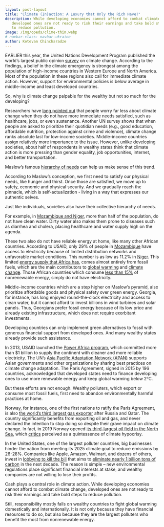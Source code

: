 ```yaml
---
layout: post-layout
title: "Climate (In)action: A Luxury that Only the Rich Have?"
description: While developing economies cannot afford to combat climate change,
   developed ones are not ready to risk their earnings and take bold steps
   to reduce pollution.
image: /img/opeds/clime-thin.webp
# navbar-class: navbar-ukraine
author: Ketevan Chincharadze
---
```


EARLIER this year, the United Nations Development Program published the
world’s largest public opinion
<a class="nice-link" target="_blank"
href="https://www.undp.org/press-releases/worlds-largest-survey-public-opinion-climate-change-majority-people-call-wide-ranging-action">
survey</a> on climate change. According to the
findings, a belief in the climate emergency is strongest among the
population of high-income countries in Western Europe and North America.
Most of the population in these regions also call for immediate climate
action. However, support for environmental policies is below average in
middle-income and least developed countries.

So, why is climate change palpable for the wealthy but not so much for the
developing?

Researchers have
<a class="nice-link" target="_blank"
href="https://www.sciencedirect.com/science/article/abs/pii/S0165176513001997">
long pointed out</a> that people worry far less about climate
change when they do not have more immediate needs satisfied, such as
healthcare, jobs, or even sustenance. Another UN survey shows that when
people are asked to prioritize their quotidian needs (e.g., good education,
affordable nutrition, protection against crime and violence), climate
change ranks absolute last for low-income societies. Middle-income
countries assign relatively more importance to the issue. However, unlike
developing societies, about half of respondents in wealthy states think
that climate action is more pressing than gender equality, job
opportunities, internet, and better transportation.

Maslow’s famous
<a class="nice-link" target="_blank"
href="https://www.simplypsychology.org/maslow.html">
hierarchy of needs</a> can help us make sense of this trend.

According to Maslow’s conception, we first need to satisfy our physical
needs, like hunger and thirst. Once those are satisfied, we move up to
safety, economic and physical security. And we gradually reach the
pinnacle, which is self-actualization - living in a way that expresses our
authentic selves.

Just like individuals, societies also have their collective hierarchy of
needs.

For example, in
<a class="nice-link" target="_blank"
href="https://www.worldvision.org/clean-water-news-stories/10-worst-countries-access-clean-water">
Mozambique and Niger</a>, more than half of the population, do
not have clean water. Dirty water also makes them prone to diseases such as
diarrhea and cholera, placing healthcare and water supply high on the
agenda.

These two also do not have reliable energy at home, like many other African
countries. According to USAID, only 29% of people in
<a class="nice-link" target="_blank" href="https://www.usaid.gov/powerafrica/mozambique">Mozambique</a> have access
to electricity because of limited distribution networks and unfavorable
market conditions. This number is as low as 11.2% in
<a class="nice-link" target="_blank" href="https://www.usaid.gov/powerafrica/niger">Niger</a>. This limited
<a class="nice-link" target="_blank"
href="https://ourworldindata.org/fossil-fuels">energy supply that Africa
has</a>,
comes almost entirely from fossil fuels,
which are the main contributors to
<a class="nice-link" target="_blank"
href="https://www.nationalgeographic.com/environment/article/global-warming-overview">global
warming</a>
and <a class="nice-link" target="_blank" href="https://www.nationalgeographic.com/environment/topic/climate-change">climate change</a>.
Those African countries which consume
<a class="nice-link" target="_blank"
href="https://ourworldindata.org/fossil-fuels">less than 15%</a>
of nonrenewable energy,
simply do not have electricity.

Middle-income countries which are a step higher on Maslow’s pyramid, also
prioritize affordable goods and physical safety over green energy. Georgia,
for instance, has long enjoyed round-the-clock electricity and access to
clean water, but it cannot afford to invest billions in wind turbines and
solar panels. Thus, Georgians prefer fossil energy because of its low price
and already existing infrastructure, which does not require exorbitant
investments.

Developing countries can only implement green alternatives to fossil with
generous financial support from developed ones. And many wealthy states
already provide such assistance.

In 2013, USAID launched the
<a class="nice-link" target="_blank"
href="https://www.usaid.gov/powerafrica/aboutus">Power Africa program</a>,
which committed more than
$1 billion to supply the continent with cleaner and more reliable
electricity. The UN’s
<a class="nice-link" target="_blank"
href="http://www.asiapacificadapt.net/about-apan/">Asia Pacific Adaptation
Network (APAN)</a>
supports Asian
governments and other organizations by sharing best practices on climate
change adaptation. The Paris Agreement, signed in 2015 by 196 countries,
acknowledged that developed states need to finance developing ones to use
more renewable energy and keep global warming below 2°C.

But these efforts are not enough. Wealthy polluters, which export or
consume most fossil fuels, first need to abandon environmentally harmful
practices at home.

Norway, for instance, one of the first nations to ratify the Paris
Agreement, is also
<a class="nice-link" target="_blank"
href="https://www.norskpetroleum.no/en/production-and-exports/exports-of-oil-and-gas/">the
world’s third largest gas exporter</a>
after Russia and
Qatar. The country significantly benefits from exporting oil and gas, and
never declared the intention to stop doing so despite their grave impact on
climate change. In fact, in 2019 Norway opened
<a class="nice-link" target="_blank"
href="https://www.equinor.com/energy/johan-sverdrup">
its third-largest oil field in the North Sea</a>,
which
<a class="nice-link" target="_blank"
href="https://www.cnn.com/2020/01/19/business/norway-oil-field-climate-change-intl/index.html">
critics</a> perceived as a quintessence of climate hypocrisy.

In the United States, one of the largest polluter countries, big businesses
hinder the nation from meeting its 2025 climate goal to reduce emissions by
26-28%. Companies like Apple, Amazon, Walmart, and dozens of others, invest
in
<a class="nice-link" target="_blank"
href="https://www.theatlantic.com/science/archive/2021/10/big-companies-are-funding-campaign-kill-climate-bill/620278/">
lobbying to kill the bill</a> that aims to
<a class="nice-link" target="_blank" href="https://rhg.com/research/build-back-better-congress-budget/">eliminate nearly 1 billion tons
of carbon</a> in the next decade. The reason is simple – new environmental
regulations place significant financial interests at stake, and wealthy
companies are not willing to lose their profits.

Cash plays a central role in climate action. While developing economies
cannot afford to combat climate change, developed ones are not ready to
risk their earnings and take bold steps to reduce pollution.

Still, responsibility mostly falls on wealthy countries to fight global
warming domestically and internationally. It is not only because they have
financial resources to do so, but also because they are the largest
polluters who benefit the most from nonrenewable energy.